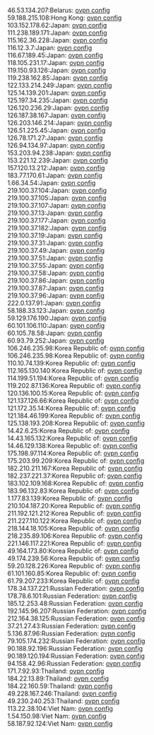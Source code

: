 46.53.134.207:Belarus: [ovpn config](vpn/46_53_134_207.ovpn)  
59.188.215.108:Hong Kong: [ovpn config](vpn/59_188_215_108.ovpn)  
103.152.178.62:Japan: [ovpn config](vpn/103_152_178_62.ovpn)  
111.238.189.171:Japan: [ovpn config](vpn/111_238_189_171.ovpn)  
115.162.36.228:Japan: [ovpn config](vpn/115_162_36_228.ovpn)  
116.12.3.7:Japan: [ovpn config](vpn/116_12_3_7.ovpn)  
116.67.189.45:Japan: [ovpn config](vpn/116_67_189_45.ovpn)  
118.105.231.17:Japan: [ovpn config](vpn/118_105_231_17.ovpn)  
119.150.93.126:Japan: [ovpn config](vpn/119_150_93_126.ovpn)  
119.238.162.85:Japan: [ovpn config](vpn/119_238_162_85.ovpn)  
122.133.214.249:Japan: [ovpn config](vpn/122_133_214_249.ovpn)  
125.14.139.201:Japan: [ovpn config](vpn/125_14_139_201.ovpn)  
125.197.34.235:Japan: [ovpn config](vpn/125_197_34_235.ovpn)  
126.120.236.29:Japan: [ovpn config](vpn/126_120_236_29.ovpn)  
126.187.38.167:Japan: [ovpn config](vpn/126_187_38_167.ovpn)  
126.203.146.214:Japan: [ovpn config](vpn/126_203_146_214.ovpn)  
126.51.225.45:Japan: [ovpn config](vpn/126_51_225_45.ovpn)  
126.78.171.27:Japan: [ovpn config](vpn/126_78_171_27.ovpn)  
126.94.134.97:Japan: [ovpn config](vpn/126_94_134_97.ovpn)  
153.203.94.238:Japan: [ovpn config](vpn/153_203_94_238.ovpn)  
153.221.12.239:Japan: [ovpn config](vpn/153_221_12_239.ovpn)  
157.120.13.212:Japan: [ovpn config](vpn/157_120_13_212.ovpn)  
183.77.170.61:Japan: [ovpn config](vpn/183_77_170_61.ovpn)  
1.66.34.54:Japan: [ovpn config](vpn/1_66_34_54.ovpn)  
219.100.37.104:Japan: [ovpn config](vpn/219_100_37_104.ovpn)  
219.100.37.105:Japan: [ovpn config](vpn/219_100_37_105.ovpn)  
219.100.37.107:Japan: [ovpn config](vpn/219_100_37_107.ovpn)  
219.100.37.13:Japan: [ovpn config](vpn/219_100_37_13.ovpn)  
219.100.37.177:Japan: [ovpn config](vpn/219_100_37_177.ovpn)  
219.100.37.182:Japan: [ovpn config](vpn/219_100_37_182.ovpn)  
219.100.37.19:Japan: [ovpn config](vpn/219_100_37_19.ovpn)  
219.100.37.31:Japan: [ovpn config](vpn/219_100_37_31.ovpn)  
219.100.37.49:Japan: [ovpn config](vpn/219_100_37_49.ovpn)  
219.100.37.51:Japan: [ovpn config](vpn/219_100_37_51.ovpn)  
219.100.37.55:Japan: [ovpn config](vpn/219_100_37_55.ovpn)  
219.100.37.58:Japan: [ovpn config](vpn/219_100_37_58.ovpn)  
219.100.37.86:Japan: [ovpn config](vpn/219_100_37_86.ovpn)  
219.100.37.87:Japan: [ovpn config](vpn/219_100_37_87.ovpn)  
219.100.37.96:Japan: [ovpn config](vpn/219_100_37_96.ovpn)  
222.0.137.91:Japan: [ovpn config](vpn/222_0_137_91.ovpn)  
58.188.33.123:Japan: [ovpn config](vpn/58_188_33_123.ovpn)  
59.129.176.190:Japan: [ovpn config](vpn/59_129_176_190.ovpn)  
60.101.106.110:Japan: [ovpn config](vpn/60_101_106_110.ovpn)  
60.105.78.58:Japan: [ovpn config](vpn/60_105_78_58.ovpn)  
60.93.79.252:Japan: [ovpn config](vpn/60_93_79_252.ovpn)  
106.246.235.98:Korea Republic of: [ovpn config](vpn/106_246_235_98.ovpn)  
106.246.235.98:Korea Republic of: [ovpn config](vpn/106_246_235_98.ovpn)  
110.10.74.139:Korea Republic of: [ovpn config](vpn/110_10_74_139.ovpn)  
112.165.130.140:Korea Republic of: [ovpn config](vpn/112_165_130_140.ovpn)  
114.199.51.194:Korea Republic of: [ovpn config](vpn/114_199_51_194.ovpn)  
119.202.87.136:Korea Republic of: [ovpn config](vpn/119_202_87_136.ovpn)  
120.136.100.15:Korea Republic of: [ovpn config](vpn/120_136_100_15.ovpn)  
121.137.126.66:Korea Republic of: [ovpn config](vpn/121_137_126_66.ovpn)  
121.172.35.14:Korea Republic of: [ovpn config](vpn/121_172_35_14.ovpn)  
121.184.46.199:Korea Republic of: [ovpn config](vpn/121_184_46_199.ovpn)  
125.138.193.208:Korea Republic of: [ovpn config](vpn/125_138_193_208.ovpn)  
14.42.6.25:Korea Republic of: [ovpn config](vpn/14_42_6_25.ovpn)  
14.43.165.132:Korea Republic of: [ovpn config](vpn/14_43_165_132.ovpn)  
14.46.129.138:Korea Republic of: [ovpn config](vpn/14_46_129_138.ovpn)  
175.198.97.114:Korea Republic of: [ovpn config](vpn/175_198_97_114.ovpn)  
175.203.99.209:Korea Republic of: [ovpn config](vpn/175_203_99_209.ovpn)  
182.210.211.167:Korea Republic of: [ovpn config](vpn/182_210_211_167.ovpn)  
182.237.221.37:Korea Republic of: [ovpn config](vpn/182_237_221_37.ovpn)  
183.102.109.168:Korea Republic of: [ovpn config](vpn/183_102_109_168.ovpn)  
183.96.132.83:Korea Republic of: [ovpn config](vpn/183_96_132_83.ovpn)  
1.177.83.139:Korea Republic of: [ovpn config](vpn/1_177_83_139.ovpn)  
210.104.187.20:Korea Republic of: [ovpn config](vpn/210_104_187_20.ovpn)  
211.192.121.212:Korea Republic of: [ovpn config](vpn/211_192_121_212.ovpn)  
211.227.110.122:Korea Republic of: [ovpn config](vpn/211_227_110_122.ovpn)  
218.144.18.105:Korea Republic of: [ovpn config](vpn/218_144_18_105.ovpn)  
218.235.89.106:Korea Republic of: [ovpn config](vpn/218_235_89_106.ovpn)  
221.146.117.221:Korea Republic of: [ovpn config](vpn/221_146_117_221.ovpn)  
49.164.173.80:Korea Republic of: [ovpn config](vpn/49_164_173_80.ovpn)  
49.174.239.56:Korea Republic of: [ovpn config](vpn/49_174_239_56.ovpn)  
59.20.128.226:Korea Republic of: [ovpn config](vpn/59_20_128_226.ovpn)  
61.101.160.85:Korea Republic of: [ovpn config](vpn/61_101_160_85.ovpn)  
61.79.207.233:Korea Republic of: [ovpn config](vpn/61_79_207_233.ovpn)  
178.34.137.221:Russian Federation: [ovpn config](vpn/178_34_137_221.ovpn)  
178.78.6.101:Russian Federation: [ovpn config](vpn/178_78_6_101.ovpn)  
185.12.253.48:Russian Federation: [ovpn config](vpn/185_12_253_48.ovpn)  
192.145.96.207:Russian Federation: [ovpn config](vpn/192_145_96_207.ovpn)  
212.164.38.125:Russian Federation: [ovpn config](vpn/212_164_38_125.ovpn)  
37.21.27.43:Russian Federation: [ovpn config](vpn/37_21_27_43.ovpn)  
5.136.87.96:Russian Federation: [ovpn config](vpn/5_136_87_96.ovpn)  
79.105.174.232:Russian Federation: [ovpn config](vpn/79_105_174_232.ovpn)  
90.188.92.196:Russian Federation: [ovpn config](vpn/90_188_92_196.ovpn)  
90.189.120.194:Russian Federation: [ovpn config](vpn/90_189_120_194.ovpn)  
94.158.42.96:Russian Federation: [ovpn config](vpn/94_158_42_96.ovpn)  
171.7.92.93:Thailand: [ovpn config](vpn/171_7_92_93.ovpn)  
184.22.13.89:Thailand: [ovpn config](vpn/184_22_13_89.ovpn)  
184.22.160.59:Thailand: [ovpn config](vpn/184_22_160_59.ovpn)  
49.228.167.246:Thailand: [ovpn config](vpn/49_228_167_246.ovpn)  
49.230.240.253:Thailand: [ovpn config](vpn/49_230_240_253.ovpn)  
113.22.38.104:Viet Nam: [ovpn config](vpn/113_22_38_104.ovpn)  
1.54.150.98:Viet Nam: [ovpn config](vpn/1_54_150_98.ovpn)  
58.187.92.124:Viet Nam: [ovpn config](vpn/58_187_92_124.ovpn)  

